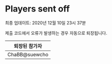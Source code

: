 # Players sent off
최종 업데이트: 2020년 12월 10일 23시 37분


제출 코드에서 오류가 발생하는 경우 자동으로 퇴장됩니다.


| 퇴장된 참가자 |
|:---:|
| ChaBB@suewcho |